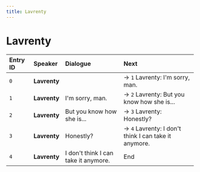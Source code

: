 ```yaml
---
title: Lavrenty
---
```


# Lavrenty


| Entry ID | Speaker | Dialogue | Next |
| :------- | :------ | :------- | :------------ |
| `0` | **Lavrenty** |  | → `1` Lavrenty: I'm sorry, man\. |
| `1` | **Lavrenty** | I'm sorry, man\. | → `2` Lavrenty: But you know how she is\.\.\. |
| `2` | **Lavrenty** | But you know how she is\.\.\. | → `3` Lavrenty: Honestly? |
| `3` | **Lavrenty** | Honestly? | → `4` Lavrenty: I don't think I can take it anymore\. |
| `4` | **Lavrenty** | I don't think I can take it anymore\. | End |
